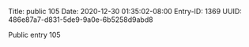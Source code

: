 Title: public 105
Date: 2020-12-30 01:35:02-08:00
Entry-ID: 1369
UUID: 486e87a7-d831-5de9-9a0e-6b5258d9abd8

Public entry 105